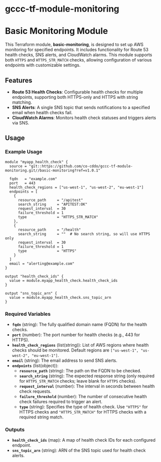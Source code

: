 # gccc-tf-module-monitoring

# Basic Monitoring Module

This Terraform module, **basic-monitoring**, is designed to set up AWS monitoring for specified endpoints. It includes functionality for Route 53 health checks, SNS alerts, and CloudWatch alarms. This module supports both `HTTPS` and `HTTPS_STR_MATCH` checks, allowing configuration of various endpoints with customizable settings.

## Features

- **Route 53 Health Checks**: Configurable health checks for multiple endpoints, supporting both HTTPS-only and HTTPS with string matching.
- **SNS Alerts**: A single SNS topic that sends notifications to a specified email when health checks fail.
- **CloudWatch Alarms**: Monitors health check statuses and triggers alerts via SNS.

## Usage

### Example Usage

```hcl
module "myapp_health_check" {
  source = "git::https://github.com/co-cddo/gccc-tf-module-monitoring.git//basic-monitoring?ref=v1.0.1"

  fqdn   = "example.com"
  port   = 443
  health_check_regions = ["us-west-1", "us-west-2", "eu-west-1"]
  endpoints = [
    {
      resource_path     = "/apitest"
      search_string     = "APITEST:OK"
      request_interval  = 30
      failure_threshold = 1
      type              = "HTTPS_STR_MATCH"
    },
    {
      resource_path     = "/health"
      search_string     = ""  # No search string, so will use HTTPS only
      request_interval  = 30
      failure_threshold = 1
      type              = "HTTPS"
    }
  ]
  email = "alerting@example.com"
}

output "health_check_ids" {
  value = module.myapp_health_check.health_check_ids
}

output "sns_topic_arn" {
  value = module.myapp_health_check.sns_topic_arn
}
```

### Required Variables

- **`fqdn`** (string): The fully qualified domain name (FQDN) for the health checks.
- **`port`** (number): The port number for health checks (e.g., 443 for HTTPS).
- **`health_check_regions`** (list(string)): List of AWS regions where health checks should be monitored. Default regions are `["us-west-1", "us-west-2", "eu-west-1"]`.
- **`email`** (string): The email address to send SNS alerts.
- **`endpoints`** (list(object)):
  - **`resource_path`** (string): The path on the FQDN to be checked.
  - **`search_string`** (string): The expected response string (only required for `HTTPS_STR_MATCH` checks; leave blank for `HTTPS` checks).
  - **`request_interval`** (number): The interval in seconds between health check requests.
  - **`failure_threshold`** (number): The number of consecutive health check failures required to trigger an alert.
  - **`type`** (string): Specifies the type of health check. Use `"HTTPS"` for HTTPS checks and `"HTTPS_STR_MATCH"` for HTTPS checks with a required string match.

### Outputs

- **`health_check_ids`** (map): A map of health check IDs for each configured endpoint.
- **`sns_topic_arn`** (string): ARN of the SNS topic used for health check alerts.
